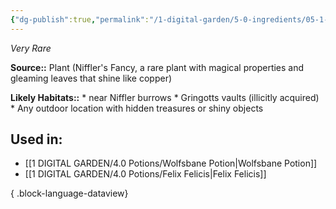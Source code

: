 ```yaml
---
{"dg-publish":true,"permalink":"/1-digital-garden/5-0-ingredients/05-1-plants/niffler-s-fancy-bundle-of/","tags":["ingredient","rare"]}
---
```


*Very Rare*

**Source::** Plant (Niffler's Fancy, a rare plant with magical properties and gleaming leaves that shine like copper)

**Likely Habitats::** * near Niffler burrows * Gringotts vaults (illicitly acquired) * Any outdoor location with hidden treasures or shiny objects

## Used in:

- [[1 DIGITAL GARDEN/4.0 Potions/Wolfsbane Potion\|Wolfsbane Potion]]
- [[1 DIGITAL GARDEN/4.0 Potions/Felix Felicis\|Felix Felicis]]

{ .block-language-dataview}

